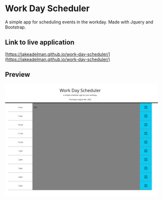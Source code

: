 # Work Day Scheduler

A simple app for scheduling events in the workday. Made with Jquery and Bootstrap.

## Link to live application
[https://jakeadelman.github.io/work-day-scheduler/](https://jakeadelman.github.io/work-day-scheduler/)

## Preview
![preview](https://github.com/jakeadelman/work-day-scheduler/blob/main/assets/images/workdayscheduler.png)
